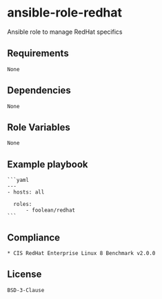 # ansible-role-redhat

Ansible role to manage RedHat specifics


## Requirements

    None


## Dependencies

    None


## Role Variables

    None


## Example playbook

    ```yaml
    ---
    - hosts: all

      roles:
          - foolean/redhat
    ```


## Compliance

    * CIS RedHat Enterprise Linux 8 Benchmark v2.0.0


## License

    BSD-3-Clause
